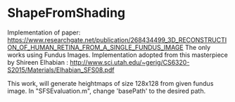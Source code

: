 # ShapeFromShading
Implementation of paper: https://www.researchgate.net/publication/268434499_3D_RECONSTRUCTION_OF_HUMAN_RETINA_FROM_A_SINGLE_FUNDUS_IMAGE
The only works using Fundus Images.
Implementation adopted from this masterpiece by Shireen Elhabian : http://www.sci.utah.edu/~gerig/CS6320-S2015/Materials/Elhabian_SFS08.pdf

This work, will generate heightmaps of size 128x128 from given fundus image.
In "SFSEvaluation.m", change 'basePath' to the desired path.
